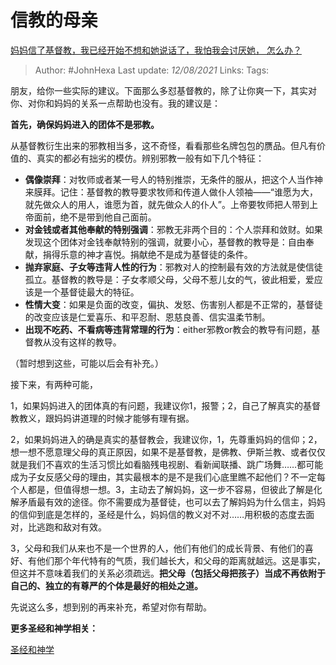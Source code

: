 # 信教的母亲
[妈妈信了基督教，我已经开始不想和她说话了，我怕我会讨厌她，
怎么办？](https://www.zhihu.com/question/24753441/answer/555070026)


> Author: #JohnHexa 
Last update: *12/08/2021* 
Links:
Tags: 
  

朋友，给你一些实际的建议。下面那么多怼基督教的，除了让你爽一下，其实对你、对你和妈妈的关系一点帮助也没有。我的建议是：

**首先，确保妈妈进入的团体不是邪教。**

从基督教衍生出来的邪教相当多，这不奇怪，看看那些名牌包包的赝品。但凡有价值的、真实的都必有拙劣的模仿。辨别邪教一般有如下几个特征：

-   **偶像崇拜**：对牧师或者某一号人的特别推崇，无条件的服从，把这个人当作神来膜拜。记住：基督教的教导要求牧师和传道人做仆人领袖——“谁愿为大，就先做众人的用人，谁愿为首，就先做众人的仆人”。上帝要牧师把人带到上帝面前，绝不是带到他自己面前。
-   **对金钱或者其他奉献的特别强调**：邪教无非两个目的：个人崇拜和敛财。如果发现这个团体对金钱奉献特别的强调，就要小心，基督教的教导是：自由奉献，捐得乐意的神才喜悦。捐献绝不是成为基督徒的条件。
-   **抛弃家庭、子女等违背人性的行为**：邪教对人的控制最有效的方法就是使信徒孤立。基督教的教导是：子女孝顺父母，父母不惹儿女的气，彼此相爱，爱应该是一个基督徒最大的特征。
-   **性情大变**：如果是负面的改变，偏执、发怒、伤害别人都是不正常的，基督徒的改变应该是仁爱喜乐、和平忍耐、恩慈良善、信实温柔节制。
-   **出现不吃药、不看病等违背常理的行为**：either邪教or教会的教导有问题，基督教从没有这样的教导。

（暂时想到这些，可能以后会有补充。）

  

接下来，有两种可能，

1，如果妈妈进入的团体真的有问题，我建议你1，报警；2，自己了解真实的基督教教义，跟妈妈讲道理的时候才能够有理有据。

2，如果妈妈进入的确是真实的基督教会，我建议你，1，先尊重妈妈的信仰；2，想一想不愿意理父母的真正原因，如果不是基督教，是佛教、伊斯兰教、或者仅仅就是我们不喜欢的生活习惯比如看脑残电视剧、看新闻联播、跳广场舞……都可能成为子女反感父母的理由，其实最根本的是不是我们心底里瞧不起他们？不一定每个人都是，但值得想一想。3，主动去了解妈妈，这一步不容易，但彼此了解是化解矛盾最有效的途径。你不需要成为基督徒，也可以去了解妈妈为什么信主，妈妈的信仰到底是怎样的，圣经是什么，妈妈信的教义对不对……用积极的态度去面对，比逃跑和敌对有效。

3，父母和我们从来也不是一个世界的人，他们有他们的成长背景、有他们的喜好、有他们那个年代特有的气质，我们越长大，和父母的距离就越远。这是事实，但这并不意味着我们的关系必须疏远。**把父母（包括父母把孩子）当成不再依附于自己的、独立的有尊严的个体是最好的相处之道。**

  

先说这么多，想到别的再来补充，希望对你有帮助。

  

**更多圣经和神学相关：**

[圣经和神学](https://www.zhihu.com/collection/313814574)